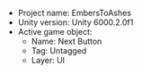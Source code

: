 <!-- UNITY CODE ASSIST INSTRUCTIONS START -->
- Project name: EmbersToAshes
- Unity version: Unity 6000.2.0f1
- Active game object:
  - Name: Next Button
  - Tag: Untagged
  - Layer: UI
<!-- UNITY CODE ASSIST INSTRUCTIONS END -->